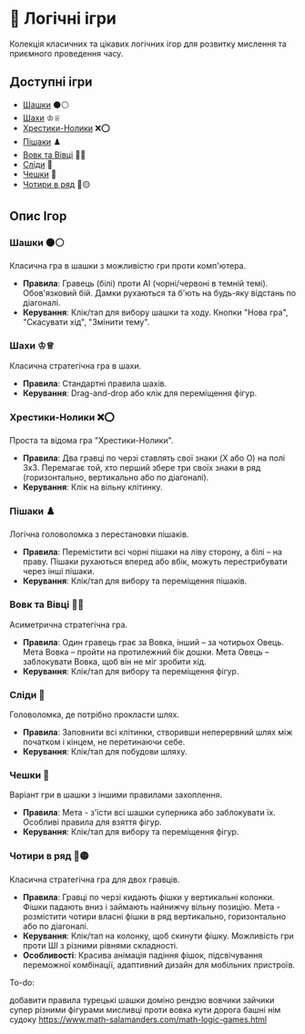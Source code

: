 # 🧠 Логічні ігри

Колекція класичних та цікавих логічних ігор для розвитку мислення та приємного проведення часу.

## Доступні ігри

- [Шашки](#шашки) ⚫⚪
- [Шахи](#шахи) ♔♕
- [Хрестики-Нолики](#хрестики-нолики) ❌⭕
- [Пішаки](#пішаки) ♟️
- [Вовк та Вівці](#вовк-та-вівці) 🐺🐑
- [Сліди](#сліди) 👣
- [Чешки](#чешки) 🐗
- [Чотири в ряд](#чотири-в-ряд) 🔴🟡

## Опис Ігор

### Шашки ⚫⚪
Класична гра в шашки з можливістю гри проти комп'ютера.

- **Правила**: Гравець (білі) проти AI (чорні/червоні в темній темі). Обов'язковий бій. Дамки рухаються та б'ють на будь-яку відстань по діагоналі.
- **Керування**: Клік/тап для вибору шашки та ходу. Кнопки "Нова гра", "Скасувати хід", "Змінити тему".

### Шахи ♔♕

Класична стратегічна гра в шахи.

- **Правила**: Стандартні правила шахів.
- **Керування**: Drag-and-drop або клік для переміщення фігур.

### Хрестики-Нолики ❌⭕

Проста та відома гра "Хрестики-Нолики".

- **Правила**: Два гравці по черзі ставлять свої знаки (X або O) на полі 3x3. Перемагає той, хто перший збере три своїх знаки в ряд (горизонтально, вертикально або по діагоналі).
- **Керування**: Клік на вільну клітинку.

### Пішаки ♟️

Логічна головоломка з перестановки пішаків.

- **Правила**: Перемістити всі чорні пішаки на ліву сторону, а білі – на праву. Пішаки рухаються вперед або вбік, можуть перестрибувати через інші пішаки.
- **Керування**: Клік/тап для вибору та переміщення пішаків.

### Вовк та Вівці 🐺🐑

Асиметрична стратегічна гра.

- **Правила**: Один гравець грає за Вовка, інший – за чотирьох Овець. Мета Вовка – пройти на протилежний бік дошки. Мета Овець – заблокувати Вовка, щоб він не міг зробити хід.
- **Керування**: Клік/тап для вибору та переміщення фігур.

### Сліди 👣

Головоломка, де потрібно прокласти шлях.

- **Правила**: Заповнити всі клітинки, створивши неперервний шлях між початком і кінцем, не перетинаючи себе.
- **Керування**: Клік/тап для побудови шляху.

### Чешки 🐗

Варіант гри в шашки з іншими правилами захоплення.

- **Правила**: Мета - з'їсти всі шашки суперника або заблокувати їх. Особливі правила для взяття фігур.
- **Керування**: Клік/тап для вибору та переміщення фігур.

### Чотири в ряд 🔴🟡

Класична стратегічна гра для двох гравців.

- **Правила**: Гравці по черзі кидають фішки у вертикальні колонки. Фішки падають вниз і займають найнижчу вільну позицію. Мета - розмістити чотири власні фішки в ряд вертикально, горизонтально або по діагоналі.
- **Керування**: Клік/тап на колонку, щоб скинути фішку. Можливість гри проти ШІ з різними рівнями складності.
- **Особливості**: Красива анімація падіння фішок, підсвічування переможної комбінації, адаптивний дизайн для мобільних пристроїв.



To-do:

добавити правила
турецькі шашки
доміно
рендзю
вовчики зайчики супер різними фігурами
мисливці проти вовка
кути
дорога
башні
нім
судоку
https://www.math-salamanders.com/math-logic-games.html